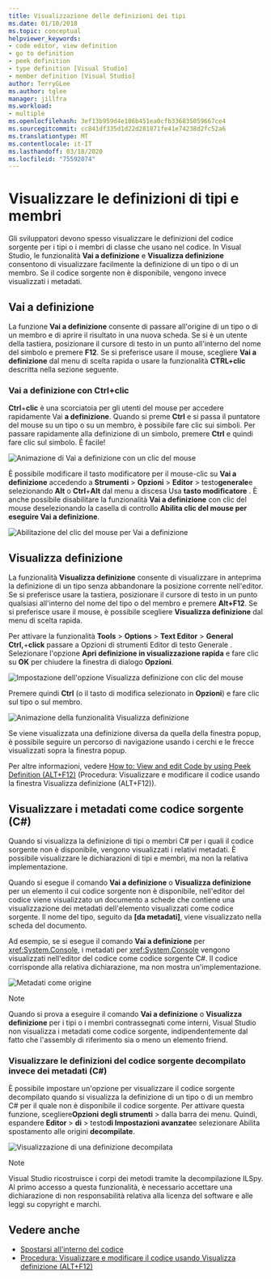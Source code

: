 ```yaml
---
title: Visualizzazione delle definizioni dei tipi
ms.date: 01/10/2018
ms.topic: conceptual
helpviewer_keywords:
- code editor, view definition
- go to definition
- peek definition
- type definition [Visual Studio]
- member definition [Visual Studio]
author: TerryGLee
ms.author: tglee
manager: jillfra
ms.workload:
- multiple
ms.openlocfilehash: 3ef13b959d4e106b451ea0cfb336835059667ce4
ms.sourcegitcommit: cc841df335d1d22d281871fe41e74238d2fc52a6
ms.translationtype: MT
ms.contentlocale: it-IT
ms.lasthandoff: 03/18/2020
ms.locfileid: "75592074"
---
```

# <a name="view-type-and-member-definitions"></a>Visualizzare le definizioni di tipi e membri

Gli sviluppatori devono spesso visualizzare le definizioni del codice sorgente per i tipi o i membri di classe che usano nel codice. In Visual Studio, le funzionalità **Vai a definizione** e **Visualizza definizione** consentono di visualizzare facilmente la definizione di un tipo o di un membro. Se il codice sorgente non è disponibile, vengono invece visualizzati i metadati.

## <a name="go-to-definition"></a>Vai a definizione

La funzione **Vai a definizione** consente di passare all'origine di un tipo o di un membro e di aprire il risultato in una nuova scheda. Se si è un utente della tastiera, posizionare il cursore di testo in un punto all'interno del nome del simbolo e premere **F12**. Se si preferisce usare il mouse, scegliere **Vai a definizione** dal menu di scelta rapida o usare la funzionalità **CTRL+clic** descritta nella sezione seguente.

### <a name="ctrl-click-go-to-definition"></a>Vai a definizione con Ctrl+clic

**Ctrl**+**clic** è una scorciatoia per gli utenti del mouse per accedere rapidamente Vai **a definizione**. Quando si preme **Ctrl** e si passa il puntatore del mouse su un tipo o su un membro, è possibile fare clic sui simboli. Per passare rapidamente alla definizione di un simbolo, premere **Ctrl** e quindi fare clic sul simbolo. È facile!

![Animazione di Vai a definizione con un clic del mouse](../ide/media/click_gotodef.gif)

È possibile modificare il tasto modificatore per il mouse-clic su **Vai a definizione** accedendo a **Strumenti** > **Opzioni** > **Editor** > testo**generale**e selezionando **Alt** o **Ctrl**+**Alt** dal menu a discesa Usa **tasto modificatore** . È anche possibile disabilitare la funzionalità **Vai a definizione** con clic del mouse deselezionando la casella di controllo **Abilita clic del mouse per eseguire Vai a definizione**.

![Abilitazione del clic del mouse per Vai a definizione](../ide/media/editor_options_mouse_click_gotodef.png)

## <a name="peek-definition"></a>Visualizza definizione

La funzionalità **Visualizza definizione** consente di visualizzare in anteprima la definizione di un tipo senza abbandonare la posizione corrente nell'editor. Se si preferisce usare la tastiera, posizionare il cursore di testo in un punto qualsiasi all'interno del nome del tipo o del membro e premere **Alt+F12**. Se si preferisce usare il mouse, è possibile scegliere **Visualizza definizione** dal menu di scelta rapida.

Per attivare la funzionalità **Tools** > **Options** > **Text Editor** > **General** **Ctrl,**+**click** passare a Opzioni di strumenti Editor di testo Generale . Selezionare l'opzione **Apri definizione in visualizzazione rapida** e fare clic su **OK** per chiudere la finestra di dialogo **Opzioni**.

![Impostazione dell'opzione Visualizza definizione con clic del mouse](../ide/media/editor_options_peek_view.png)

Premere quindi **Ctrl** (o il tasto di modifica selezionato in **Opzioni**) e fare clic sul tipo o sul membro.

![Animazione della funzionalità Visualizza definizione](../ide/media/peek_definition.gif)

Se viene visualizzata una definizione diversa da quella della finestra popup, è possibile seguire un percorso di navigazione usando i cerchi e le frecce visualizzati sopra la finestra popup.

Per altre informazioni, vedere [How to: View and edit Code by using Peek Definition (ALT+F12)](how-to-view-and-edit-code-by-using-peek-definition-alt-plus-f12.md) (Procedura: Visualizzare e modificare il codice usando la finestra Visualizza definizione (ALT+F12)).

## <a name="view-metadata-as-source-code-c"></a>Visualizzare i metadati come codice sorgente (C#)

Quando si visualizza la definizione di tipi o membri C# per i quali il codice sorgente non è disponibile, vengono visualizzati i relativi metadati. È possibile visualizzare le dichiarazioni di tipi e membri, ma non la relativa implementazione.

Quando si esegue il comando **Vai a definizione** o **Visualizza definizione** per un elemento il cui codice sorgente non è disponibile, nell'editor del codice viene visualizzato un documento a schede che contiene una visualizzazione dei metadati dell'elemento visualizzati come codice sorgente. Il nome del tipo, seguito da **[da metadati]**, viene visualizzato nella scheda del documento.

Ad esempio, se si esegue il comando **Vai a definizione** per <xref:System.Console>, i metadati per <xref:System.Console> vengono visualizzati nell'editor del codice come codice sorgente C#. Il codice corrisponde alla relativa dichiarazione, ma non mostra un'implementazione.

![Metadati come origine](../ide/media/metadatasource.png)

> [!NOTE]
> Quando si prova a eseguire il comando **Vai a definizione** o **Visualizza definizione** per i tipi o i membri contrassegnati come interni, Visual Studio non visualizza i metadati come codice sorgente, indipendentemente dal fatto che l'assembly di riferimento sia o meno un elemento friend.

### <a name="view-decompiled-source-definitions-instead-of-metadata-c"></a>Visualizzare le definizioni del codice sorgente decompilato invece dei metadati (C#)

È possibile impostare un'opzione per visualizzare il codice sorgente decompilato quando si visualizza la definizione di un tipo o di un membro C# per il quale non è disponibile il codice sorgente. Per attivare questa funzione, scegliere**Opzioni** **degli strumenti** > dalla barra dei menu. Quindi, espandere **Editor** > **di** > testo**di Impostazioni avanzate**e selezionare Abilita spostamento alle origini **decompilate**.

![Visualizzazione di una definizione decompilata](media/go-to-definition-decompiled-sources.png)

> [!NOTE]
> Visual Studio ricostruisce i corpi dei metodi tramite la decompilazione ILSpy. Al primo accesso a questa funzionalità, è necessario accettare una dichiarazione di non responsabilità relativa alla licenza del software e alle leggi su copyright e marchi.

## <a name="see-also"></a>Vedere anche

- [Spostarsi all'interno del codice](../ide/navigating-code.md)
- [Procedura: Visualizzare e modificare il codice usando Visualizza definizione (ALT+F12)](how-to-view-and-edit-code-by-using-peek-definition-alt-plus-f12.md)
